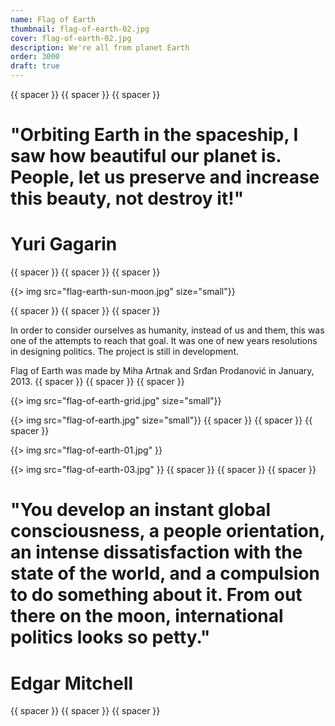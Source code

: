 ```yaml
---
name: Flag of Earth
thumbnail: flag-of-earth-02.jpg
cover: flag-of-earth-02.jpg
description: We're all from planet Earth
order: 3000
draft: true
---
```


{{ spacer }} {{ spacer }} {{ spacer }}

# "Orbiting Earth in the spaceship, I saw how beautiful our planet is. People, let us preserve and increase this beauty, not destroy it!"
# Yuri Gagarin

{{ spacer }} {{ spacer }} {{ spacer }}

{{> img src="flag-earth-sun-moon.jpg" size="small"}}

{{ spacer }} {{ spacer }} {{ spacer }}

In order to consider ourselves as humanity, instead of us and them, this was one of the attempts to reach that goal. It was one of new years resolutions in designing politics. The project is still in development.

Flag of Earth was made by Miha Artnak and Srđan Prodanović in January, 2013.
{{ spacer }} {{ spacer }} {{ spacer }}

{{> img src="flag-of-earth-grid.jpg" size="small"}}

{{> img src="flag-of-earth.jpg" size="small"}}
{{ spacer }} {{ spacer }} {{ spacer }}

{{> img src="flag-of-earth-01.jpg" }}

{{> img src="flag-of-earth-03.jpg" }}
{{ spacer }} {{ spacer }} {{ spacer }}

# "You develop an instant global consciousness, a people orientation, an intense dissatisfaction with the state of the world, and a compulsion to do something about it. From out there on the moon, international politics looks so petty." 
# Edgar Mitchell

{{ spacer }} {{ spacer }} {{ spacer }}







